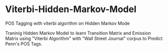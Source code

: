 # Viterbi-Hidden-Markov-Model
POS Tagging with viterbi algorithm on Hidden Markov Mode


Traninig Hidden Markov Model to learn Transition Matrix and Emission Matrix using "Viterbi Algorithm" with "Wall Street Journal" corpus to Predict Penn's POS Tags.
